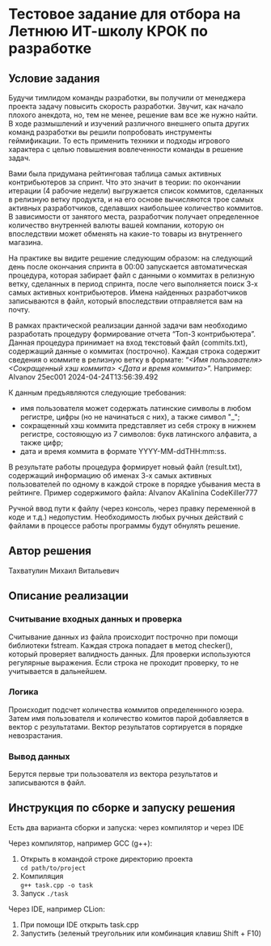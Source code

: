 # Тестовое задание для отбора на Летнюю ИТ-школу КРОК по разработке

## Условие задания
Будучи тимлидом команды разработки, вы получили от менеджера проекта задачу повысить скорость разработки. Звучит, как начало плохого анекдота, но, тем не менее, решение вам все же нужно найти. В ходе размышлений и изучений различного внешнего опыта других команд разработки вы решили попробовать инструменты геймификации. То есть применить техники и подходы игрового характера с целью повышения вовлеченности команды в решение задач.

Вами была придумана рейтинговая таблица самых активных контрибьютеров за спринт. Что это значит в теории: по окончании итерации (4 рабочие недели) выгружается список коммитов, сделанных в релизную ветку продукта, и на его основе вычисляются трое самых активных разработчиков, сделавших наибольшее количество коммитов. В зависимости от занятого места, разработчик получает определенное количество внутренней валюты вашей компании, которую он впоследствии может обменять на какие-то товары из внутреннего магазина.

На практике вы видите решение следующим образом: на следующий день после окончания спринта в 00:00 запускается автоматическая процедура, которая забирает файл с данными о коммитах в релизную ветку, сделанных в период спринта, после чего выполняется поиск 3-х самых активных контрибьютеров. Имена найденных разработчиков записываются в файл, который впоследствии отправляется вам на почту.

В рамках практической реализации данной задачи вам необходимо разработать процедуру формирование отчета “Топ-3 контрибьютера”. Данная процедура принимает на вход текстовый файл (commits.txt), содержащий данные о коммитах (построчно). Каждая строка содержит сведения о коммите в релизную ветку в формате: “_<Имя пользователя> <Сокращенный хэш коммита> <Дата и время коммита>_”.
Например: AIvanov 25ec001 2024-04-24T13:56:39.492

К данным предъявляются следующие требования:
- имя пользователя может содержать латинские символы в любом регистре, цифры (но не начинаться с них), а также символ "_";
- сокращенный хэш коммита представляет из себя строку в нижнем регистре, состояющую из 7 символов: букв латинского алфавита, а также цифр;
- дата и время коммита в формате YYYY-MM-ddTHH:mm:ss.

В результате работы процедура формирует новый файл (result.txt), содержащий информацию об именах 3-х самых активных пользователей по одному в каждой строке в порядке убывания места в рейтинге. Пример содержимого файла:
AIvanov
AKalinina
CodeKiller777

Ручной ввод пути к файлу (через консоль, через правку переменной в коде и т.д.) недопустим. Необходимость любых ручных действий с файлами в процессе работы программы будут обнулять решение.

## Автор решения
Тахватулин Михаил Витальевич

## Описание реализации
### Считывание входных данных и проверка
Считывание данных из файла происходит построчно при помощи библиотеки fstream. Каждая строка попадает в метод checker(), который проверяет валидность данных. Для проверки используются регулярные выражения. Если строка не проходит проверку, то не учитывается в дальнейшем.

### Логика
Происходит подсчет количества коммитов определеннного юзера. Затем имя пользователя и количество комитов парой добавляется в вектор с результатами. 
Вектор результатов сортируется в порядке невозрастания.

### Вывод данных
Берутся первые три пользователя из вектора результатов и записываются в файл.

## Инструкция по сборке и запуску решения
Есть два варианта сборки и запуска: через компилятор и через IDE

Через компилятор, например GCC (g++):
1. Открыть в командой строке директорию проекта  
`cd path/to/project`
2. Компиляция  
`g++ task.cpp -o task`
3. Запуск
`./task`

Через IDE, например CLion:
1. При помощи IDE открыть task.cpp
2. Запустить (зеленый треугольник или комбинация клавиш Shift + F10)

